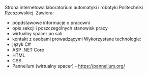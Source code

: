 Strona internetowa laboratorium automatyki i robotyki Politechniki Rzeszowskiej.
Zawiera:
- popdstawowe informacje o pracowni
- opis sekcji i poszczególnych stanowisk pracy
- wirtualny spacer po sali
- kontakt z osobami prowadzącymi
Wykorzystane technologie:
- język C#
- ASP .NET Core
- HTML
- CSS
- Pannellum (wirtualny spacer) - https://pannellum.org/

